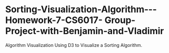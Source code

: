 # Sorting-Visualization-Algorithm---Homework-7-CS6017- Group-Project-with-Benjamin-and-Vladimir
Algorithm Visualization Using D3 to Visualize a Sorting Algorithm. 
